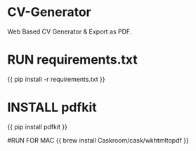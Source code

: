# CV-Generator
Web Based CV Generator &amp; Export as PDF.

# RUN requirements.txt
{{ pip install -r requirements.txt }}

# INSTALL pdfkit
{{ pip install pdfkit }}

#RUN FOR MAC
{{ brew install Caskroom/cask/wkhtmltopdf }}

